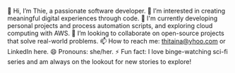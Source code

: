 👋 Hi, I’m Thie, a passionate software developer.
👀 I’m interested in creating meaningful digital experiences through code.
🌱  I'm currently developing personal projects and process automation scripts, and exploring cloud computing with AWS.
💞️ I’m looking to collaborate on open-source projects that solve real-world problems.
📫 How to reach me: thitaina@yhoo.com or LinkedIn here.
😄 Pronouns: she/her.
⚡ Fun fact: I love binge-watching sci-fi series and am always on the lookout for new stories to explore!

<!---
Thiee094/Thiee094 is a ✨ special ✨ repository because its `README.md` (this file) appears on your GitHub profile.
You can click the Preview link to take a look at your changes.
--->

